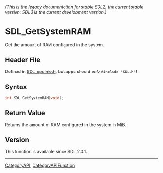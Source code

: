 ###### (This is the legacy documentation for stable SDL2, the current stable version; [SDL3](https://wiki.libsdl.org/SDL3/) is the current development version.)
# SDL_GetSystemRAM

Get the amount of RAM configured in the system.

## Header File

Defined in [SDL_cpuinfo.h](https://github.com/libsdl-org/SDL/blob/SDL2/include/SDL_cpuinfo.h), but apps should _only_ `#include "SDL.h"`!

## Syntax

```c
int SDL_GetSystemRAM(void);

```

## Return Value

Returns the amount of RAM configured in the system in MiB.

## Version

This function is available since SDL 2.0.1.

----
[CategoryAPI](CategoryAPI), [CategoryAPIFunction](CategoryAPIFunction)

